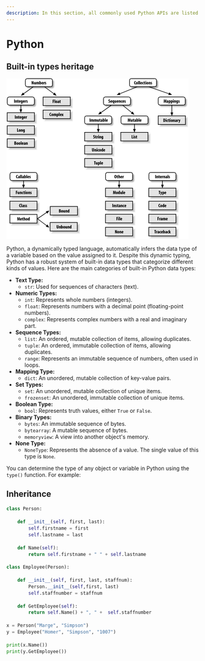 ```yaml
---
description: In this section, all commonly used Python APIs are listed
---
```


# Python

## Built-in types heritage

![](<../../../.gitbook/assets/image (35).png>)

Python, a dynamically typed language, automatically infers the data type of a variable based on the value assigned to it. Despite this dynamic typing, Python has a robust system of built-in data types that categorize different kinds of values. Here are the main categories of built-in Python data types:

* **Text Type:**
  * `str`: Used for sequences of characters (text).
* **Numeric Types:**
  * `int`: Represents whole numbers (integers).
  * `float`: Represents numbers with a decimal point (floating-point numbers).
  * `complex`: Represents complex numbers with a real and imaginary part.
* **Sequence Types:**
  * `list`: An ordered, mutable collection of items, allowing duplicates.
  * `tuple`: An ordered, immutable collection of items, allowing duplicates.
  * `range`: Represents an immutable sequence of numbers, often used in loops.
* **Mapping Type:**
  * `dict`: An unordered, mutable collection of key-value pairs.
* **Set Types:**
  * `set`: An unordered, mutable collection of unique items.
  * `frozenset`: An unordered, immutable collection of unique items.
* **Boolean Type:**
  * `bool`: Represents truth values, either `True` or `False`.
* **Binary Types:**
  * `bytes`: An immutable sequence of bytes.
  * `bytearray`: A mutable sequence of bytes.
  * `memoryview`: A view into another object's memory.
* **None Type:**
  * `NoneType`: Represents the absence of a value. The single value of this type is `None`.

You can determine the type of any object or variable in Python using the `type()` function. For example:

## Inheritance

```python
class Person:

    def __init__(self, first, last):
        self.firstname = first
        self.lastname = last

    def Name(self):
        return self.firstname + " " + self.lastname

class Employee(Person):

    def __init__(self, first, last, staffnum):
        Person.__init__(self,first, last)
        self.staffnumber = staffnum

    def GetEmployee(self):
        return self.Name() + ", " +  self.staffnumber

x = Person("Marge", "Simpson")
y = Employee("Homer", "Simpson", "1007")

print(x.Name())
print(y.GetEmployee())
```


